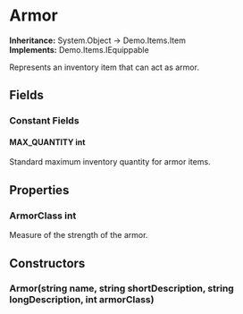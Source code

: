 # Armor

**Inheritance:** System.Object → Demo.Items.Item  
**Implements:** Demo.Items.IEquippable  
  
Represents an inventory item that can act as armor.

## Fields

### Constant Fields

#### MAX_QUANTITY int

Standard maximum inventory quantity for armor items.

## Properties

### ArmorClass int

Measure of the strength of the armor.

## Constructors

### Armor(string name, string shortDescription, string longDescription, int armorClass)

